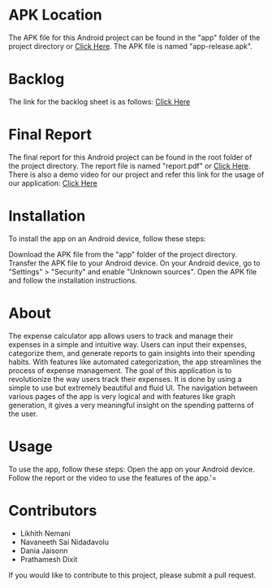 # APK Location 
The APK file for this Android project can be found in the "app" folder of the project directory or <a href="https://bitbucket.org/cs175-likhith-nemani/expensetracker/src/master/app/apk/debug/app-debug.apk">Click Here</a>. The APK file is named "app-release.apk".

# Backlog

The link for the backlog sheet is as follows: <a href="https://docs.google.com/spreadsheets/d/15xM2d-TmP9x-yuhZadi9w0GUTB_uQ7MGmeyIuRoGUoM/edit?usp=sharing">Click Here</a>

# Final Report

The final report for this Android project can be found in the root folder of the project directory. The report file is named "report.pdf" or <a href="https://bitbucket.org/cs175-likhith-nemani/expensetracker/src/master/report.pdf">Click Here</a>. There is also a demo video for our project and refer this link for the usage of our application: <a href="https://drive.google.com/file/d/1kIEIKmIjhUawVr7L7r2FK2-1WNNDSscd/view?usp=share_link">Click Here</a>

# Installation

To install the app on an Android device, follow these steps:

Download the APK file from the "app" folder of the project directory. Transfer the APK file to your Android device. On your Android device, go to "Settings" > "Security" and enable "Unknown sources". Open the APK file and follow the installation instructions.

# About
The expense calculator app allows users to track and manage their expenses in a simple and intuitive way. Users can input their expenses, categorize them, and generate reports to gain insights into their spending habits. With features like automated categorization, the app streamlines the process of expense management.
The goal of this application is to revolutionize the way users track their expenses. It is done by using a simple to use but extremely beautiful and fluid UI. The navigation between various pages of the app is very logical and with features like graph generation, it gives a very meaningful insight on the spending patterns of the user.

# Usage

To use the app, follow these steps: Open the app on your Android device. Follow the report or the video to use the features of the app.'=

# Contributors
- Likhith Nemani 
- Navaneeth Sai Nidadavolu 
- Dania Jaisonn 
- Prathamesh Dixit

If you would like to contribute to this project, please submit a pull request.